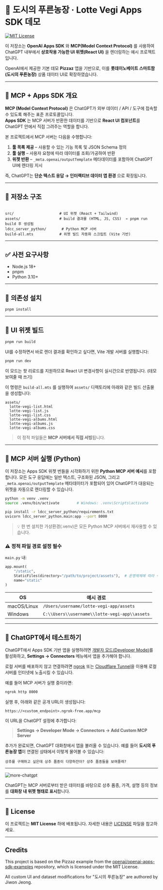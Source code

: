 <!-- # Apps SDK Examples Gallery

[![MIT License](https://img.shields.io/badge/License-MIT-green.svg)](LICENSE)

This repository showcases example UI components to be used with the Apps SDK, as well as example MCP servers that expose a collection of components as tools.
It is meant to be used as a starting point and source of inspiration to build your own apps for ChatGPT.

## MCP + Apps SDK overview

The Model Context Protocol (MCP) is an open specification for connecting large language model clients to external tools, data, and user interfaces. An MCP server exposes tools that a model can call during a conversation and returns results according to the tool contracts. Those results can include extra metadata—such as inline HTML—that the Apps SDK uses to render rich UI components (widgets) alongside assistant messages.

Within the Apps SDK, MCP keeps the server, model, and UI in sync. By standardizing the wire format, authentication, and metadata, it lets ChatGPT reason about your connector the same way it reasons about built-in tools. A minimal MCP integration for Apps SDK implements three capabilities:

1. **List tools** – Your server advertises the tools it supports, including their JSON Schema input/output contracts and optional annotations (for example, `readOnlyHint`).
2. **Call tools** – When a model selects a tool, it issues a `call_tool` request with arguments that match the user intent. Your server executes the action and returns structured content the model can parse.
3. **Return widgets** – Alongside structured content, return embedded resources in the response metadata so the Apps SDK can render the interface inline in the Apps SDK client (ChatGPT).

Because the protocol is transport agnostic, you can host the server over Server-Sent Events or streaming HTTP—Apps SDK supports both.

The MCP servers in this demo highlight how each tool can light up widgets by combining structured payloads with `_meta.openai/outputTemplate` metadata returned from the MCP servers.

## Repository structure

- `src/` – Source for each widget example.
- `assets/` – Generated HTML, JS, and CSS bundles after running the build step.
- `pizzaz_server_node/` – MCP server implemented with the official TypeScript SDK.
- `pizzaz_server_python/` – Python MCP server that returns the Pizzaz widgets.
- `solar-system_server_python/` – Python MCP server for the 3D solar system widget.
- `build-all.mts` – Vite build orchestrator that produces hashed bundles for every widget entrypoint.

## Prerequisites

- Node.js 18+
- pnpm (recommended) or npm/yarn
- Python 3.10+ (for the Python MCP server)

## Install dependencies

Clone the repository and install the workspace dependencies:

```bash
pnpm install
```

> Using npm or yarn? Install the root dependencies with your preferred client and adjust the commands below accordingly.

## Build the components gallery

The components are bundled into standalone assets that the MCP servers serve as reusable UI resources.

```bash
pnpm run build
```

This command runs `build-all.mts`, producing versioned `.html`, `.js`, and `.css` files inside `assets/`. Each widget is wrapped with the CSS it needs so you can host the bundles directly or ship them with your own server.

To iterate on your components locally, you can also launch the Vite dev server:

```bash
pnpm run dev
```

## Serve the static assets

If you want to preview the generated bundles without the MCP servers, start the static file server after running a build:

```bash
pnpm run serve
```

The assets are exposed at [`http://localhost:4444`](http://localhost:4444) with CORS enabled so that local tooling (including MCP inspectors) can fetch them.

## Run the MCP servers

The repository ships several demo MCP servers that highlight different widget bundles:

- **Pizzaz (Node & Python)** – pizza-inspired collection of tools and components
- **Solar system (Python)** – 3D solar system viewer

Every tool response includes plain text content, structured JSON, and `_meta.openai/outputTemplate` metadata so the Apps SDK can hydrate the matching widget.

### Pizzaz Node server

```bash
cd pizzaz_server_node
pnpm start
```

### Pizzaz Python server

```bash
python -m venv .venv
source .venv/bin/activate
pip install -r pizzaz_server_python/requirements.txt
uvicorn ldcc_server_python.main:app --port 8000
```

### Solar system Python server

```bash
python -m venv .venv
source .venv/bin/activate
pip install -r solar-system_server_python/requirements.txt
uvicorn solar-system_server_python.main:app --port 8000
```

You can reuse the same virtual environment for all Python servers—install the dependencies once and run whichever entry point you need.

## Testing in ChatGPT

To add these apps to ChatGPT, enable [developer mode](https://platform.openai.com/docs/guides/developer-mode), and add your apps in Settings > Connectors.

To add your local server without deploying it, you can use a tool like [ngrok](https://ngrok.com/) to expose your local server to the internet.

For example, once your mcp servers are running, you can run:

```bash
ngrok http 8000
```

You will get a public URL that you can use to add your local server to ChatGPT in Settings > Connectors.

For example: `https://<custom_endpoint>.ngrok-free.app/mcp`

Once you add a connector, you can use it in ChatGPT conversations.

You can add your app to the conversation context by selecting it in the "More" options.

![more-chatgpt](https://github.com/user-attachments/assets/26852b36-7f9e-4f48-a515-aebd87173399)

You can then invoke tools by asking something related. For example, for the Pizzaz app, you can ask "What are the best pizzas in town?".

## Next steps

- Customize the widget data: edit the handlers in `pizzaz_server_node/src`, `pizzaz_server_python/main.py`, or the solar system server to fetch data from your systems.
- Create your own components and add them to the gallery: drop new entries into `src/` and they will be picked up automatically by the build script.

### Deploy your MCP server

You can use the cloud environment of your choice to deploy your MCP server.

Include this in the environment variables:

```
BASE_URL=https://your-server.com
```

This will be used to generate the HTML for the widgets so that they can serve static assets from this hosted url.

## Contributing

You are welcome to open issues or submit PRs to improve this app, however, please note that we may not review all suggestions.

## License

This project is licensed under the MIT License. See [LICENSE](./LICENSE) for details. -->



# 🍃 도시의 푸른농장 · Lotte Vegi Apps SDK 데모

[![MIT License](https://img.shields.io/badge/License-MIT-green.svg)](LICENSE)

이 저장소는 **OpenAI Apps SDK** 와 **MCP(Model Context Protocol)** 를 사용하여  
ChatGPT 내부에서 **상호작용 가능한 UI 위젯(React UI)** 을 렌더링하는 예시 프로젝트입니다.

OpenAI에서 제공한 기본 데모 **Pizzaz** 앱을 기반으로,
이를 **롯데이노베이트 스마트팜(도시의 푸른농장)** 상품 데이터 UI로 확장하였습니다.

---

## 🧭 MCP + Apps SDK 개요

**MCP (Model Context Protocol)** 은 ChatGPT가 외부 데이터 / API / 도구에 접속할 수 있도록 해주는 표준 프로토콜입니다.  
**Apps SDK** 는 MCP 서버가 반환한 데이터를 기반으로 **React UI 컴포넌트**를 ChatGPT 안에서 직접 그려주는 역할을 합니다.

본 프로젝트에서 MCP 서버는 다음을 수행합니다:

1. **툴 목록 제공** – 사용할 수 있는 기능 목록 및 JSON Schema 정의
2. **툴 실행** – 사용자 요청에 따라 데이터를 조회/가공하여 반환
3. **위젯 반환** – `_meta.openai/outputTemplate` 메타데이터를 포함하여 ChatGPT UI에 렌더링 지시

즉, ChatGPT는 **단순 텍스트 응답 → 인터랙티브 데이터 앱 환경** 으로 확장됩니다.

---

## 📁 저장소 구조

```

src/                     # UI 위젯 (React + Tailwind)
assets/                  # build 결과물 (HTML, JS, CSS)  ← pnpm run build 후 생성됨
ldcc_server_python/       # Python MCP 서버
build-all.mts            # 위젯 빌드 자동화 스크립트 (Vite 기반)

````

---

## ✅ 사전 요구사항

- Node.js 18+
- pnpm
- Python 3.10+

---

## 🔧 의존성 설치

```bash
pnpm install
````

---

## 🎨 UI 위젯 빌드

```bash
pnpm run build
```

UI를 수정하면서 바로 렌더 결과를 확인하고 싶다면, Vite 개발 서버를 실행합니다:

```bash
pnpm run dev
```

이 모드는 핫 리로드를 지원하므로 React UI 변경사항이 실시간으로 반영됩니다. (데모 보여줄 때 쓰기)


이 명령은 `build-all.mts` 를 실행하여 `assets/` 디렉토리에 아래와 같은 빌드 산출물을 생성합니다:

```
assets/
  lotte-vegi-list.html
  lotte-vegi-list.js
  lotte-vegi-list.css
  lotte-vegi-albums.html
  lotte-vegi-albums.js
  lotte-vegi-albums.css
```

> 이 정적 파일들은 **MCP 서버에서 직접 서빙**됩니다.

---

## 🥬 MCP 서버 실행 (Python)

이 저장소는 Apps SDK 위젯 번들을 시각화하기 위한 **Python MCP 서버 예시**를 포함합니다.
모든 도구 응답에는 일반 텍스트, 구조화된 JSON, 그리고
`_meta.openai/outputTemplate` 메타데이터가 포함되어 있어 ChatGPT가 대응되는 위젯을 자동으로 렌더링할 수 있습니다.

```bash
python -m venv .venv
source .venv/bin/activate        # Windows: .venv\Scripts\activate

pip install -r ldcc_server_python/requirements.txt
uvicorn ldcc_server_python.main:app --port 8000
```

> 💡 한 번 설치한 가상환경(.venv)은 모든 Python MCP 서버에서 재사용할 수 있습니다.


### ⚠️ 정적 파일 경로 설정 필수

`main.py` 내:

```python
app.mount(
    "/static",
    StaticFiles(directory="/path/to/project/assets"),  # 운영체제에 따라 수정
    name="static"
)
```

| OS          | 예시 경로                                         |
| ----------- | --------------------------------------------- |
| macOS/Linux | `/Users/username/lotte-vegi-app/assets`       |
| Windows     | `C:\\Users\\username\\lotte-vegi-app\\assets` |

---

## 💬 ChatGPT에서 테스트하기

ChatGPT에서 Apps SDK 기반 앱을 실행하려면
[개발자 모드(Developer Mode)](https://platform.openai.com/docs/guides/developer-mode)를 활성화하고,
**Settings → Connectors** 메뉴에서 앱을 추가해야 합니다.

로컬 서버를 배포하지 않고 연결하려면
[ngrok](https://ngrok.com/) 또는 [Cloudflare Tunnel](https://developers.cloudflare.com/cloudflare-one/connections/connect-apps/install-and-setup/tunnel-guide/)을 이용해
로컬 서버를 인터넷에 노출시킬 수 있습니다.

예를 들어 MCP 서버가 실행 중이라면:

```bash
ngrok http 8000
```

실행 후, 아래와 같은 공개 URL이 생성됩니다:

```
https://<custom_endpoint>.ngrok-free.app/mcp
```

이 URL을 ChatGPT 설정에 추가합니다:

> **Settings → Developer Mode → Connectors → Add Custom MCP Server**

추가가 완료되면, ChatGPT 대화창에서 앱을 불러올 수 있습니다.
예를 들어 **도시의 푸른농장 앱**이 연결된 상태에서 이렇게 물어볼 수 있습니다:

```
상추를 구매하고 싶은데 상추 품종이 다양하잔아? 상추 품종들을 보여줄래?
```

---

![more-chatgpt](https://github.com/user-attachments/assets/26852b36-7f9e-4f48-a515-aebd87173399)

ChatGPT는 MCP 서버로부터 받은 데이터를 바탕으로
상추 품종, 가격, 설명 등의 정보를 **대화창 내 위젯 형태로 표시**합니다.

---


## 📜 License

이 프로젝트는 **MIT License** 하에 배포됩니다.
자세한 내용은 [LICENSE](./LICENSE) 파일을 참고하세요.

---

## Credits
This project is based on the Pizzaz example from the
[openai/openai-apps-sdk-examples](https://github.com/openai/openai-apps-sdk-examples)
repository, which is licensed under the MIT License.


All custom UI and dataset modifications for "도시의 푸른농장" are authored by Jiwon Jeong.







